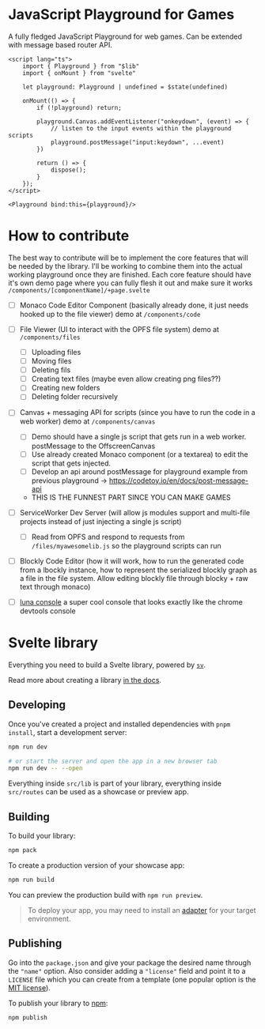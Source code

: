 # JavaScript Playground for Games
A fully fledged JavaScript Playground for web games. Can be extended with message based router API.

```svelte
<script lang="ts">
    import { Playground } from "$lib"
    import { onMount } from "svelte"

    let playground: Playground | undefined = $state(undefined)

    onMount(() => {
        if (!playground) return;
        
        playground.Canvas.addEventListener("onkeydown", (event) => {
            // listen to the input events within the playground scripts
            playground.postMessage("input:keydown", ...event)
        })

        return () => {
            dispose();
        }
    });
</script>

<Playground bind:this={playground}/>
```

# How to contribute
The best way to contribute will be to implement the core features that will be needed by the library. I'll be working to combine them into the actual working playground once they are finished. Each core feature should have it's own demo page where you can fully flesh it out and make sure it works `/components/[componentName]/+page.svelte`

- [ ] Monaco Code Editor Component (basically already done, it just needs hooked up to the file viewer) demo at `/components/code`

- [ ] File Viewer (UI to interact with the OPFS file system) demo at `/components/files`
    - [ ] Uploading files
    - [ ] Moving files
    - [ ] Deleting fils
    - [ ] Creating text files (maybe even allow creating png files??)
    - [ ] Creating new folders
    - [ ] Deleting folder recursively

- [ ] Canvas + messaging API for scripts (since you have to run the code in a web worker) demo at `/components/canvas`
    - [ ] Demo should have a single js script that gets run in a web worker. postMessage to the OffscreenCanvas
    - [ ] Use already created Monaco component (or a textarea) to edit the script that gets injected.
    - [ ] Develop an api around postMessage for playground example from previous playground -> https://codetoy.io/en/docs/post-message-api
    - THIS IS THE FUNNEST PART SINCE YOU CAN MAKE GAMES

- [ ] ServiceWorker Dev Server (will allow js modules support and multi-file projects instead of just injecting a single js script)
    - [ ] Read from OPFS and respond to requests from `/files/myawesomelib.js` so the playground scripts can run

- [ ] Blockly Code Editor (how it will work, how to run the generated code from a lbockly instance, how to represent the serialized blockly graph as a file in the file system. Allow editing blockly file through blocky + raw text through monaco)

- [ ] [luna console](https://github.com/liriliri/luna/blob/master/src/console/README.md) a super cool console that looks exactly like the chrome devtools console

# Svelte library

Everything you need to build a Svelte library, powered by [`sv`](https://npmjs.com/package/sv).

Read more about creating a library [in the docs](https://svelte.dev/docs/kit/packaging).

## Developing

Once you've created a project and installed dependencies with `pnpm install`, start a development server:

```sh
npm run dev

# or start the server and open the app in a new browser tab
npm run dev -- --open
```

Everything inside `src/lib` is part of your library, everything inside `src/routes` can be used as a showcase or preview app.

## Building

To build your library:

```sh
npm pack
```

To create a production version of your showcase app:

```sh
npm run build
```

You can preview the production build with `npm run preview`.

> To deploy your app, you may need to install an [adapter](https://svelte.dev/docs/kit/adapters) for your target environment.

## Publishing

Go into the `package.json` and give your package the desired name through the `"name"` option. Also consider adding a `"license"` field and point it to a `LICENSE` file which you can create from a template (one popular option is the [MIT license](https://opensource.org/license/mit/)).

To publish your library to [npm](https://www.npmjs.com):

```sh
npm publish
```
